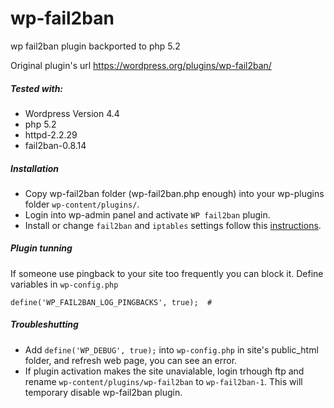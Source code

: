 # wp-fail2ban
wp fail2ban plugin backported to php 5.2

Original plugin's url https://wordpress.org/plugins/wp-fail2ban/

##### Tested with:
* Wordpress Version 4.4
* php 5.2
* httpd-2.2.29
* fail2ban-0.8.14

##### Installation
* Copy wp-fail2ban folder (wp-fail2ban.php enough) into your wp-plugins folder `wp-content/plugins/`.
* Login into wp-admin panel and activate `WP fail2ban` plugin.
* Install or change `fail2ban` and `iptables` settings follow this [instructions](https://github.com/younghacker/wp-fail2ban/tree/master/fail2ban).

##### Plugin tunning
If someone use pingback to your site too frequently you can block it.
Define variables in `wp-config.php`
```
define('WP_FAIL2BAN_LOG_PINGBACKS', true);  # 
```

##### Troubleshutting
* Add `define('WP_DEBUG', true);` into `wp-config.php` in site's public_html folder, and refresh web page, you can see an error.
* If plugin activation makes the site unavialable, login trhough ftp and rename `wp-content/plugins/wp-fail2ban` to `wp-fail2ban-1`. This will temporary disable wp-fail2ban plugin.
